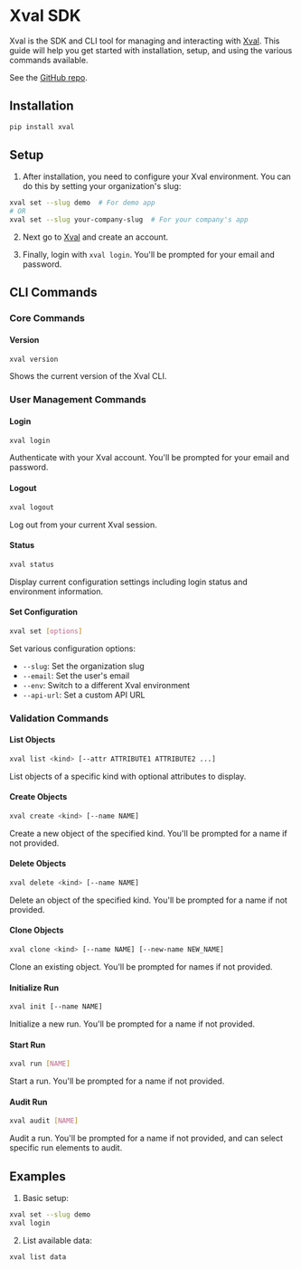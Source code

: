 # Xval SDK

Xval is the SDK and CLI tool for managing and interacting with [Xval](https://xval.io). This guide will help you get started with installation, setup, and using the various commands available.

See the [GitHub repo](https://github.com/XvalSystems/xval-sdk).

## Installation

```bash
pip install xval
```

## Setup

1. After installation, you need to configure your Xval environment. You can do this by setting your organization's slug:

```bash
xval set --slug demo  # For demo app
# OR
xval set --slug your-company-slug  # For your company's app
```

2. Next go to [Xval](https://xval.io) and create an account.

3. Finally, login with `xval login`. You'll be prompted for your email and password.

## CLI Commands

### Core Commands

#### Version
```bash
xval version
```
Shows the current version of the Xval CLI.

### User Management Commands

#### Login
```bash
xval login
```
Authenticate with your Xval account. You'll be prompted for your email and password.

#### Logout
```bash
xval logout
```
Log out from your current Xval session.

#### Status
```bash
xval status
```
Display current configuration settings including login status and environment information.

#### Set Configuration
```bash
xval set [options]
```
Set various configuration options:
- `--slug`: Set the organization slug
- `--email`: Set the user's email
- `--env`: Switch to a different Xval environment
- `--api-url`: Set a custom API URL

### Validation Commands

#### List Objects
```bash
xval list <kind> [--attr ATTRIBUTE1 ATTRIBUTE2 ...]
```
List objects of a specific kind with optional attributes to display.

#### Create Objects
```bash
xval create <kind> [--name NAME]
```
Create a new object of the specified kind. You'll be prompted for a name if not provided.

#### Delete Objects
```bash
xval delete <kind> [--name NAME]
```
Delete an object of the specified kind. You'll be prompted for a name if not provided.

#### Clone Objects
```bash
xval clone <kind> [--name NAME] [--new-name NEW_NAME]
```
Clone an existing object. You'll be prompted for names if not provided.

#### Initialize Run
```bash
xval init [--name NAME]
```
Initialize a new run. You'll be prompted for a name if not provided.

#### Start Run
```bash
xval run [NAME]
```
Start a run. You'll be prompted for a name if not provided.

#### Audit Run
```bash
xval audit [NAME]
```
Audit a run. You'll be prompted for a name if not provided, and can select specific run elements to audit.

## Examples

1. Basic setup:
```bash
xval set --slug demo
xval login
```

2. List available data:
```bash
xval list data
```